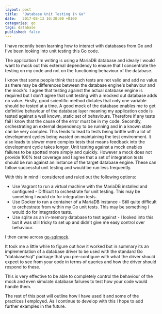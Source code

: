```yaml
---
layout: post
title:  "Database Unit Testing in Go"
date:   2017-08-13 10:30:00 +0100
categories: go
tags: database
published: false
---
```

I have recently been learning how to interact with databases from Go and I've been looking into unit testing this Go code.

The application I'm writing is using a MariaDB database and ideally I would want to mock out this external dependency to ensure that I concentrate the testing on my code and not on the functioning behaviour of the database.

I know that some people think that such tests are not valid and add no value as there may be differences between the database engine's behaviour and the mock's.  I agree that testing against the actual database engine is required but I don't agree that unit testing with a mocked out database adds no value. 
Firstly, good scientific method dictates that only one variable should be tested at a time. A good mock of the database enables me to get definitive behaviour of the database layer meaning my application code is tested against a well known, static set of behaviours. Therefore if any tests fail I know that the cause of the error must be in my code. 
Secondly, orchestrating an external dependency to be running and in a known state can be very complex. This tends to lead to tests being brittle with a lot of development cycles being wasted on maintaining the test environment. It also leads to slower more complex tests that means feedback into the development cycle takes longer.
Unit testing against a mock enables failures to be spotted more simply and quickly. However a mock does not provide 100% test coverage and I agree that a set of integration tests should be run against an instance of the target database engine. These can follow successful unit testing and would be run less frequently.

With this in mind I considered and ruled out the following options:
* Use Vagrant to run a virtual machine with the MariaDB installed and configured - Difficult to orchestrate for unit testing. This may be something I would do for integration tests.
* Use Docker to run a container of a MariaDB instance - Still quite difficult to orchestrate from within my Go unit tests. This may be something I would do for integration tests.
* Use sqlite as an in-memory database to test against - I looked into this but it was still tricky to set up and didn't give me easy control over behaviour.

I then came across [go-sqlmock](https://github.com/DATA-DOG/go-sqlmock).

It took me a little while to figure out how it worked but in summary its an implementation of a database driver to be used with the standard Go "database/sql" package that you pre-configure with what the driver should expect to see from your code in terms of queries and how the driver should respond to these.

This is very effective to be able to completely control the behaviour of the mock and even simulate database failures to test how your code would handle them.

The rest of this post will outline how I have used it and some of the practices I employed. As I continue to develop with this I hope to add further examples in the future.


